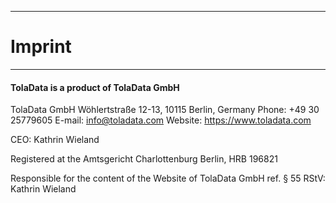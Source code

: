 ****
# Imprint
---

#### TolaData is a product of TolaData GmbH
TolaData GmbH
Wöhlertstraße 12-13, 10115 Berlin, Germany
Phone: +49 30 25779605
E-mail: info@toladata.com
Website: https://www.toladata.com

CEO:
Kathrin Wieland

Registered at the Amtsgericht Charlottenburg Berlin, HRB 196821

Responsible for the content of the Website of  TolaData GmbH ref. § 55 RStV: Kathrin Wieland